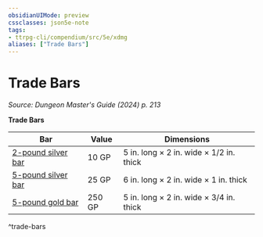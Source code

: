```yaml
---
obsidianUIMode: preview
cssclasses: json5e-note
tags:
- ttrpg-cli/compendium/src/5e/xdmg
aliases: ["Trade Bars"]
---
```

# Trade Bars
*Source: Dungeon Master's Guide (2024) p. 213* 

**Trade Bars**

| Bar | Value | Dimensions |
|-----|-------|------------|
| [2-pound silver bar](3-Mechanics/CLI/items/silver-bar-2-pound-xdmg.md) | 10 GP | 5 in. long × 2 in. wide × 1/2 in. thick |
| [5-pound silver bar](3-Mechanics/CLI/items/silver-bar-5-pound-xdmg.md) | 25 GP | 6 in. long × 2 in. wide × 1 in. thick |
| [5-pound gold bar](3-Mechanics/CLI/items/gold-bar-5-pound-xdmg.md) | 250 GP | 5 in. long × 2 in. wide × 3/4 in. thick |
^trade-bars